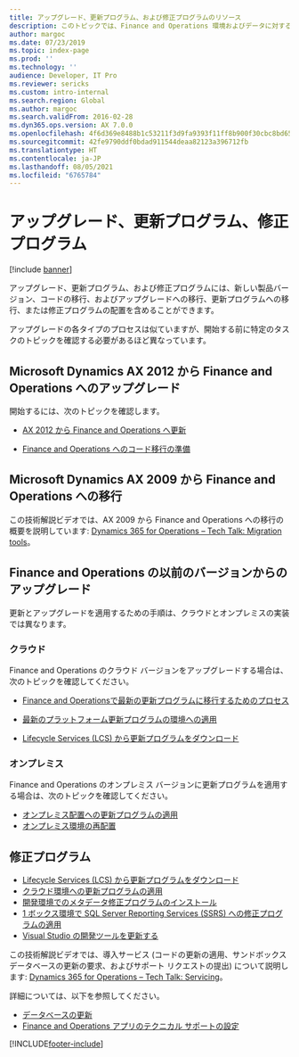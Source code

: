 ```yaml
---
title: アップグレード、更新プログラム、および修正プログラムのリソース
description: このトピックでは、Finance and Operations 環境およびデータに対する修正プログラムのアップグレード、更新、および適用に関する情報の参照先を示します。
author: margoc
ms.date: 07/23/2019
ms.topic: index-page
ms.prod: ''
ms.technology: ''
audience: Developer, IT Pro
ms.reviewer: sericks
ms.custom: intro-internal
ms.search.region: Global
ms.author: margoc
ms.search.validFrom: 2016-02-28
ms.dyn365.ops.version: AX 7.0.0
ms.openlocfilehash: 4f6d369e8488b1c53211f3d9fa9393f11ff8b900f30cbc8bd65da99043060510
ms.sourcegitcommit: 42fe9790ddf0bdad911544deaa82123a396712fb
ms.translationtype: HT
ms.contentlocale: ja-JP
ms.lasthandoff: 08/05/2021
ms.locfileid: "6765784"
---
```

# <a name="upgrades-updates-and-hotfixes-resources"></a>アップグレード、更新プログラム、修正プログラム

[!include [banner](../includes/banner.md)]

アップグレード、更新プログラム、および修正プログラムには、新しい製品バージョン、コードの移行、およびアップグレードへの移行、更新プログラムへの移行、または修正プログラムの配置を含めることができます。 

アップグレードの各タイプのプロセスは似ていますが、開始する前に特定のタスクのトピックを確認する必要があるほど異なっています。

## <a name="upgrade-from-microsoft-dynamics-ax-2012-to-finance-and-operations"></a>Microsoft Dynamics AX 2012 から Finance and Operations へのアップグレード

開始するには、次のトピックを確認します。

- [AX 2012 から Finance and Operations へ更新](upgrade-overview-2012.md)

- [Finance and Operations へのコード移行の準備](prepare-migration.md)

## <a name="migration-from-microsoft-dynamics-ax-2009-to-finance-and-operations"></a>Microsoft Dynamics AX 2009 から Finance and Operations への移行
この技術解説ビデオでは、AX 2009 から Finance and Operations への移行の概要を説明しています: [Dynamics 365 for Operations – Tech Talk: Migration tools](https://www.youtube.com/watch?v=kdQ58arACP4)。

## <a name="upgrade-from-a-previous-version-of-finance-and-operations"></a>Finance and Operations の以前のバージョンからのアップグレード

更新とアップグレードを適用するための手順は、クラウドとオンプレミスの実装では異なります。 

### <a name="cloud"></a>クラウド
Finance and Operations のクラウド バージョンをアップグレードする場合は、次のトピックを確認してください。

- [Finance and Operationsで最新の更新プログラムに移行するためのプロセス](upgrade-latest-update.md)

- [最新のプラットフォーム更新プログラムの環境への適用](upgrade-latest-platform-update.md)

- [Lifecycle Services (LCS) から更新プログラムをダウンロード](download-hotfix-lcs.md)


### <a name="on-premises"></a>オンプレミス
Finance and Operations のオンプレミス バージョンに更新プログラムを適用する場合は、次のトピックを確認してください。

- [オンプレミス配置への更新プログラムの適用](../deployment/apply-updates-on-premises.md)
- [オンプレミス環境の再配置](../deployment/redeploy-on-prem.md)

## <a name="hotfixes"></a>修正プログラム

- [Lifecycle Services (LCS) から更新プログラムをダウンロード](download-hotfix-lcs.md)
- [クラウド環境への更新プログラムの適用](../deployment/apply-deployable-package-system.md)
- [開発環境でのメタデータ修正プログラムのインストール](install-metadata-hotfix-package.md)
- [1 ボックス環境で SQL Server Reporting Services (SSRS) への修正プログラムの適用](patch-reporting-service-environment.md)
- [ Visual Studio の開発ツールを更新する](../dev-tools/update-development-tools.md)

この技術解説ビデオでは、導入サービス (コードの更新の適用、サンドボックス データベースの更新の要求、およびサポート リクエストの提出) について説明します: [Dynamics 365 for Operations – Tech Talk: Servicing](https://www.youtube.com/watch?v=QkcdBI_ipTM)。

 詳細については、以下を参照してください。 
- [データベースの更新](../database/database-refresh.md)
- [Finance and Operations アプリのテクニカル サポートの設定](../lifecycle-services/support-experience.md) 


[!INCLUDE[footer-include](../../../includes/footer-banner.md)]